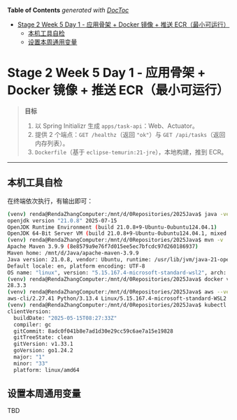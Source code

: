 <!-- START doctoc generated TOC please keep comment here to allow auto update -->
<!-- DON'T EDIT THIS SECTION, INSTEAD RE-RUN doctoc TO UPDATE -->
**Table of Contents**  *generated with [DocToc](https://github.com/thlorenz/doctoc)*

- [Stage 2 Week 5 Day 1 - 应用骨架 + Docker 镜像 + 推送 ECR（最小可运行）](#stage-2-week-5-day-1---%E5%BA%94%E7%94%A8%E9%AA%A8%E6%9E%B6--docker-%E9%95%9C%E5%83%8F--%E6%8E%A8%E9%80%81-ecr%E6%9C%80%E5%B0%8F%E5%8F%AF%E8%BF%90%E8%A1%8C)
  - [本机工具自检](#%E6%9C%AC%E6%9C%BA%E5%B7%A5%E5%85%B7%E8%87%AA%E6%A3%80)
  - [设置本周通用变量](#%E8%AE%BE%E7%BD%AE%E6%9C%AC%E5%91%A8%E9%80%9A%E7%94%A8%E5%8F%98%E9%87%8F)

<!-- END doctoc generated TOC please keep comment here to allow auto update -->

# Stage 2 Week 5 Day 1 - 应用骨架 + Docker 镜像 + 推送 ECR（最小可运行）

> **目标**
> 1. 以 Spring Initializr 生成 `apps/task-api`：Web、Actuator。
> 2. 提供 2 个端点：`GET /healthz`（返回 `"ok"`）与 `GET /api/tasks`（返回内存列表）。
> 3. `Dockerfile`（基于 `eclipse-temurin:21-jre`），本地构建，推到 ECR。

---

## 本机工具自检

在终端依次执行，有输出即可：

```bash
(venv) renda@RendaZhangComputer:/mnt/d/0Repositories/2025Java$ java -version
openjdk version "21.0.8" 2025-07-15
OpenJDK Runtime Environment (build 21.0.8+9-Ubuntu-0ubuntu124.04.1)
OpenJDK 64-Bit Server VM (build 21.0.8+9-Ubuntu-0ubuntu124.04.1, mixed mode, sharing)
(venv) renda@RendaZhangComputer:/mnt/d/0Repositories/2025Java$ mvn -v
Apache Maven 3.9.9 (8e8579a9e76f7d015ee5ec7bfcdc97d260186937)
Maven home: /mnt/d/Java/apache-maven-3.9.9
Java version: 21.0.8, vendor: Ubuntu, runtime: /usr/lib/jvm/java-21-openjdk-amd64
Default locale: en, platform encoding: UTF-8
OS name: "linux", version: "5.15.167.4-microsoft-standard-wsl2", arch: "amd64", family: "unix"
(venv) renda@RendaZhangComputer:/mnt/d/0Repositories/2025Java$ docker version --format '{{.Server.Version}}'
28.3.3
(venv) renda@RendaZhangComputer:/mnt/d/0Repositories/2025Java$ aws --version
aws-cli/2.27.41 Python/3.13.4 Linux/5.15.167.4-microsoft-standard-WSL2 exe/x86_64.ubuntu.24
(venv) renda@RendaZhangComputer:/mnt/d/0Repositories/2025Java$ kubectl version --client --output=yaml | sed -n '1,10p'
clientVersion:
  buildDate: "2025-05-15T08:27:33Z"
  compiler: gc
  gitCommit: 8adc0f041b8e7ad1d30e29cc59c6ae7a15e19828
  gitTreeState: clean
  gitVersion: v1.33.1
  goVersion: go1.24.2
  major: "1"
  minor: "33"
  platform: linux/amd64
```

## 设置本周通用变量

TBD
